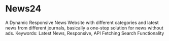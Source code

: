 # News24
A Dynamic Responsive News Website with different categories and latest news from different journals, basically a one-stop solution for news without ads.
Keywords: Latest News, Responsive, API Fetching
Search Functionality
